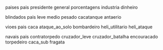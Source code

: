 

paises
    pais
    presidente
    general
    porcentagens
    industria
    dinheiro


blindados
    pais
    leve
    medio
    pesado
    cacatanque
    antaerio

vioes
    pais
    caca
    ataque_ao_solo
    bombardeiro
    heli_utilitario
    heli_ataque    

navais
    pais
    contratorpedo
    cruzador_leve
    cruzador_batalha
    encouracado
    torpedeiro
    caca_sub
    fragata







